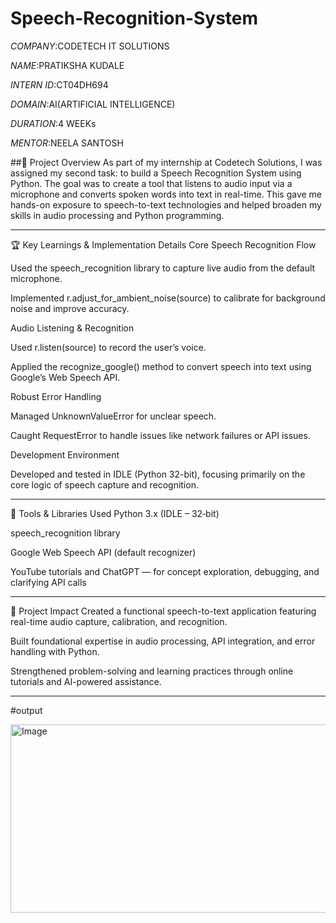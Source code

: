 # Speech-Recognition-System
*COMPANY*:CODETECH IT SOLUTIONS

*NAME*:PRATIKSHA KUDALE

*INTERN ID*:CT04DH694

*DOMAIN*:AI(ARTIFICIAL INTELLIGENCE)

*DURATION*:4 WEEKs

*MENTOR*:NEELA SANTOSH

##🚀 Project Overview
As part of my internship at Codetech Solutions, I was assigned my second task: to build a Speech Recognition System using Python. The goal was to create a tool that listens to audio input via a microphone and converts spoken words into text in real-time. This gave me hands-on exposure to speech-to-text technologies and helped broaden my skills in audio processing and Python programming.

---

🏆 Key Learnings & Implementation Details
Core Speech Recognition Flow


Used the speech_recognition library to capture live audio from the default microphone.

Implemented r.adjust_for_ambient_noise(source) to calibrate for background noise and improve accuracy.

Audio Listening & Recognition

Used r.listen(source) to record the user’s voice.

Applied the recognize_google() method to convert speech into text using Google’s Web Speech API.

Robust Error Handling

Managed UnknownValueError for unclear speech.

Caught RequestError to handle issues like network failures or API issues.

Development Environment

Developed and tested in IDLE (Python 32-bit), focusing primarily on the core logic of speech capture and recognition.

---

🧰 Tools & Libraries Used
Python 3.x (IDLE – 32‑bit)

speech_recognition library

Google Web Speech API (default recognizer)

YouTube tutorials and ChatGPT — for concept exploration, debugging, and clarifying API calls

---

🎯 Project Impact
Created a functional speech-to-text application featuring real-time audio capture, calibration, and recognition.

Built foundational expertise in audio processing, API integration, and error handling with Python.

Strengthened problem-solving and learning practices through online tutorials and AI-powered assistance.

---
#output

<img width="836" height="301" alt="Image" src="https://github.com/user-attachments/assets/9f8188ad-0b0c-4f12-9e6b-0413aa4b5c2d" />
